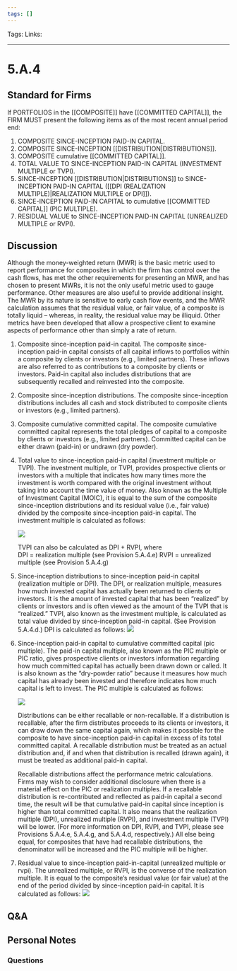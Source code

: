```yaml
---
tags: []
---
```

Tags:
Links: 
___
# 5.A.4
## Standard for Firms
If PORTFOLIOS in the [[COMPOSITE]] have [[COMMITTED CAPITAL]], the FIRM MUST present the following items as of the most recent annual period end:
1. COMPOSITE SINCE-INCEPTION PAID-IN CAPITAL.
2. COMPOSITE SINCE-INCEPTION [[DISTRIBUTION|DISTRIBUTIONS]].
3. COMPOSITE cumulative [[COMMITTED CAPITAL]].
4. TOTAL VALUE TO SINCE-INCEPTION PAID-IN CAPITAL (INVESTMENT MULTIPLE or TVPI).
5. SINCE-INCEPTION [[DISTRIBUTION|DISTRIBUTIONS]] to SINCE-INCEPTION PAID-IN CAPITAL ([[DPI (REALIZATION MULTIPLE)|REALIZATION MULTIPLE or DPI]]).
6. SINCE-INCEPTION PAID-IN CAPITAL to cumulative [[COMMITTED CAPITAL]] (PIC MULTIPLE).
7. RESIDUAL VALUE to SINCE-INCEPTION PAID-IN CAPITAL (UNREALIZED MULTIPLE or RVPI).
## Discussion
Although the money-weighted return (MWR) is the basic metric used to report performance for composites in which the firm has control over the cash flows, has met the other requirements for presenting an MWR, and has chosen to present MWRs, it is not the only useful metric used to gauge performance. Other measures are also useful to provide additional insight. The MWR by its nature is sensitive to early cash flow events, and the MWR calculation assumes that the residual value, or fair value, of a composite is totally liquid – whereas, in reality, the residual value may be illiquid. Other metrics have been developed that allow a prospective client to examine aspects of performance other than simply a rate of return.

1. Composite since-inception paid-in capital.
	The composite since-inception paid-in capital consists of all capital inflows to portfolios within a composite by clients or investors (e.g., limited partners). These inflows are also referred to as contributions to a composite by clients or investors. Paid-in capital also includes distributions that are subsequently recalled and reinvested into the composite.

2. Composite since-inception distributions.
	The composite since-inception distributions includes all cash and stock distributed to composite clients or investors (e.g., limited partners).

3. Composite cumulative committed capital.
	The composite cumulative committed capital represents the total pledges of capital to a composite by clients or investors (e.g., limited partners). Committed capital can be either drawn (paid-in) or undrawn (dry powder).

4. Total value to since-inception paid-in capital (investment multiple or TVPI).
	The investment multiple, or TVPI, provides prospective clients or investors with a multiple that indicates how many times more the investment is worth compared with the original investment without taking into account the time value of money. Also known as the Multiple of Investment Capital (MOIC), it is equal to the sum of the composite since-inception distributions and its residual value (i.e., fair value) divided by the composite since-inception paid-in capital. The investment multiple is calculated as follows:
	
	![](https://www.gipsstandards.org/wp-content/themes/gips/pdf_img/for_firms/4.A.1.24.png)
	
	TVPI can also be calculated as DPI + RVPI, where	
		DPI = realization multiple (see Provision 5.A.4.e)
		RVPI = unrealized multiple (see Provision 5.A.4.g)

5. Since-inception distributions to since-inception paid-in capital (realization multiple or DPI).
	The DPI, or realization multiple, measures how much invested capital has actually been returned to clients or investors. It is the amount of invested capital that has been “realized” by clients or investors and is often viewed as the amount of the TVPI that is “realized.” TVPI, also known as the investment multiple, is calculated as total value divided by since-inception paid-in capital. (See Provision 5.A.4.d.) DPI is calculated as follows:
	![](https://www.gipsstandards.org/wp-content/themes/gips/pdf_img/for_firms/4.A.1.25.png)

6. Since-inception paid-in capital to cumulative committed capital (pic multiple).
	The paid-in capital multiple, also known as the PIC multiple or PIC ratio, gives prospective clients or investors information regarding how much committed capital has actually been drawn down or called. It is also known as the “dry-powder ratio” because it measures how much capital has already been invested and therefore indicates how much capital is left to invest. The PIC multiple is calculated as follows:
	
	![](https://www.gipsstandards.org/wp-content/themes/gips/pdf_img/for_firms/4.A.1.26.png)
	
	Distributions can be either recallable or non-recallable. If a distribution is recallable, after the firm distributes proceeds to its clients or investors, it can draw down the same capital again, which makes it possible for the composite to have since-inception paid-in capital in excess of its total committed capital. A recallable distribution must be treated as an actual distribution and, if and when that distribution is recalled (drawn again), it must be treated as additional paid-in capital.
	
	Recallable distributions affect the performance metric calculations. Firms may wish to consider additional disclosure when there is a material effect on the PIC or realization multiples. If a recallable distribution is re-contributed and reflected as paid-in capital a second time, the result will be that cumulative paid-in capital since inception is higher than total committed capital. It also means that the realization multiple (DPI), unrealized multiple (RVPI), and investment multiple (TVPI) will be lower. (For more information on DPI, RVPI, and TVPI, please see Provisions 5.A.4.e, 5.A.4.g, and 5.A.4.d, respectively.) All else being equal, for composites that have had recallable distributions, the denominator will be increased and the PIC multiple will be higher.

7. Residual value to since-inception paid-in-capital (unrealized multiple or rvpi).
	The unrealized multiple, or RVPI, is the converse of the realization multiple. It is equal to the composite’s residual value (or fair value) at the end of the period divided by since-inception paid-in capital. It is calculated as follows:
	![](https://www.gipsstandards.org/wp-content/themes/gips/pdf_img/for_firms/4.A.1.27.png)
## Q&A

## Personal Notes

### Questions